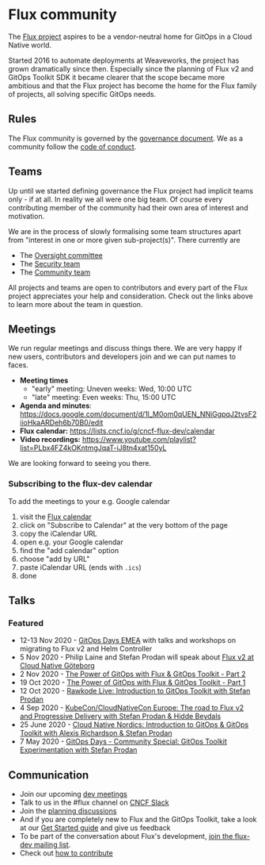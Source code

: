 # Flux community

The [Flux project](https://github.com/fluxcd) aspires to be a vendor-neutral home for GitOps in a Cloud Native world.

Started 2016 to automate deployments at Weaveworks, the project has grown dramatically since then. Especially since the planning of Flux v2 and GitOps Toolkit SDK it became clearer that the scope became more ambitious and that the Flux project has become the home for the Flux family of projects, all solving specific GitOps needs.

## Rules

The Flux community is governed by the [governance document](GOVERNANCE.md). We as a community follow the [code of conduct](CODE_OF_CONDUCT.md).

## Teams

Up until we started defining governance the Flux project had implicit teams only - if at all. In reality we all were one big team. Of course every contributing member of the community had their own area of interest and motivation.

We are in the process of slowly formalising some team structures apart from "interest in one or more given sub-project(s)". There currently are

- The [Oversight committee](GOVERNANCE.md#oversight-committee)
- The [Security team](SECURITY.md)
- The [Community team](COMMUNITY.md)

All projects and teams are open to contributors and every part of the Flux project appreciates your help and consideration. Check out the links above to learn more about the team in question.

## Meetings

We run regular meetings and discuss things there. We are very happy if new users, contributors and developers join and we can put names to faces.

- **Meeting times**
  - "early" meeting: Uneven weeks: Wed, 10:00 UTC
  - "late" meeting: Even weeks: Thu, 15:00 UTC
- **Agenda and minutes**: <https://docs.google.com/document/d/1l_M0om0qUEN_NNiGgpqJ2tvsF2iioHkaARDeh6b70B0/edit>
- **Flux calendar:** <https://lists.cncf.io/g/cncf-flux-dev/calendar>
- **Video recordings:** <https://www.youtube.com/playlist?list=PLbx4FZ4kOKntmgJqaT-iJ8tn4xat150yL>

We are looking forward to seeing you there.

### Subscribing to the flux-dev calendar

To add the meetings to your e.g. Google calendar

1. visit the [Flux calendar](https://lists.cncf.io/g/cncf-flux-dev/calendar)
1. click on "Subscribe to Calendar" at the very bottom of the page
1. copy the iCalendar URL
1. open e.g. your Google calendar
1. find the "add calendar" option
1. choose "add by URL"
1. paste iCalendar URL (ends with `.ics`)
1. done

## Talks

### Featured

- 12-13 Nov 2020 - [GitOps Days EMEA](https://www.gitopsdays.com/) with talks and workshops on migrating to Flux v2 and Helm Controller
- 5 Nov 2020 - Philip Laine and Stefan Prodan will speak about [Flux v2 at Cloud Native Göteborg](https://www.meetup.com/TheCloudNativeGbg/events/273413291/)
- 2 Nov 2020 - [The Power of GitOps with Flux & GitOps Toolkit - Part 2](https://youtu.be/fC2YCxQRUwU)
- 19 Oct 2020 - [The Power of GitOps with Flux & GitOps Toolkit - Part 1](https://youtu.be/0v5bjysXTL8)
- 12 Oct 2020 - [Rawkode Live: Introduction to GitOps Toolkit with Stefan Prodan](https://youtu.be/HqTzuOBP0eY)
- 4 Sep 2020 - [KubeCon/CloudNativeCon Europe: The road to Flux v2 and Progressive Delivery with Stefan Prodan & Hidde Beydals](https://youtu.be/8v94nUkXsxU)
- 25 June 2020 - [Cloud Native Nordics: Introduction to GitOps & GitOps Toolkit with Alexis Richardson & Stefan Prodan](https://youtu.be/qQBtSkgl7tI)
- 7 May 2020 - [GitOps Days - Community Special: GitOps Toolkit Experimentation with Stefan Prodan](https://youtu.be/WHzxunv4DKk?t=6521)

## Communication

- Join our upcoming [dev meetings](#meetings)
- Talk to us in the #flux channel on [CNCF Slack](https://slack.cncf.io/)
- Join the [planning discussions](https://github.com/fluxcd/flux2/discussions)
- And if you are completely new to Flux and the GitOps Toolkit, take a look at our [Get Started guide](https://toolkit.fluxcd.io/get-started/) and give us feedback
- To be part of the conversation about Flux's development, [join the flux-dev mailing list](https://lists.cncf.io/g/cncf-flux-dev).
- Check out [how to contribute](CONTRIBUTING.md)
